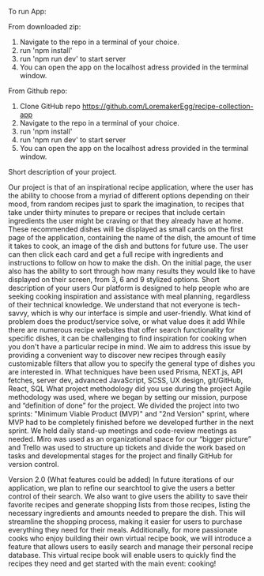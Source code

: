 To run App:

From downloaded zip:

1. Navigate to the repo in a terminal of your choice.
2. run 'npm install'
3. run 'npm run dev' to start server
4. You can open the app on the localhost adress provided in the terminal window.

From Github repo:

1. Clone GitHub repo https://github.com/LoremakerEgg/recipe-collection-app
2. Navigate to the repo in a terminal of your choice.
3. run 'npm install'
4. run 'npm run dev' to start server
5. You can open the app on the localhost adress provided in the terminal window.

Short description of your project.

Our project is that of an inspirational recipe application, where the user has the ability to choose from a myriad of different options depending on their mood, from random recipes just to spark the imagination, to recipes that take under thirty minutes to prepare or recipes that include certain ingredients the user might be craving or that they already have at home. These recommended dishes will be displayed as small cards on the first page of the application, containing the name of the dish, the amount of time it takes to cook, an image of the dish and buttons for future use. The user can then click each card and get a full recipe with ingredients and instructions to follow on how to make the dish. On the initial page, the user also has the ability to sort through how many results they would like to have displayed on their screen, from 3, 6 and 9 stylized options.
Short description of your users
Our platform is designed to help people who are seeking cooking inspiration and assistance with meal planning, regardless of their technical knowledge. We understand that not everyone is tech-savvy, which is why our interface is simple and user-friendly.
What kind of problem does the product/service solve, or what value does it add
While there are numerous recipe websites that offer search functionality for specific dishes, it can be challenging to find inspiration for cooking when you don't have a particular recipe in mind. We aim to address this issue by providing a convenient way to discover new recipes through easily customizable filters that allow you to specify the general type of dishes you are interested in.
What techniques have been used
Prisma, NEXT.js, API fetches, server dev, advanced JavaScript, SCSS, UX design, git/GitHub, React, SQL
What project methodology did you use during the project
Agile methodology was used, where we began by setting our mission, purpose and “definition of done” for the project. We divided the project into two sprints: "Minimum Viable Product (MVP)" and "2nd Version" sprint, where MVP had to be completely finished before we developed further in the next sprint. We held daily stand-up meetings and code-review meetings as needed.
Miro was used as an organizational space for our “bigger picture” and Trello was used to structure up tickets and divide the work based on tasks and developmental stages for the project and finally GitHub for version control.

Version 2.0 (What features could be added)
In future iterations of our application, we plan to refine our searchtool to give the users a better control of their search.
We also want to give users the ability to save their favorite recipes and generate shopping lists from those recipes, listing the necessary ingredients and amounts needed to prepare the dish. This will streamline the shopping process, making it easier for users to purchase everything they need for their meals.
Additionally, for more passionate cooks who enjoy building their own virtual recipe book, we will introduce a feature that allows users to easily search and manage their personal recipe database. This virtual recipe book will enable users to quickly find the recipes they need and get started with the main event: cooking!
